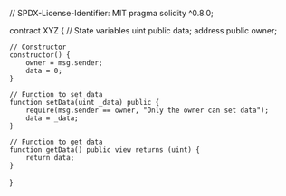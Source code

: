 // SPDX-License-Identifier: MIT
pragma solidity ^0.8.0;

contract XYZ {
    // State variables
    uint public data;
    address public owner;

    // Constructor
    constructor() {
        owner = msg.sender;
        data = 0;
    }

    // Function to set data
    function setData(uint _data) public {
        require(msg.sender == owner, "Only the owner can set data");
        data = _data;
    }

    // Function to get data
    function getData() public view returns (uint) {
        return data;
    }
}
